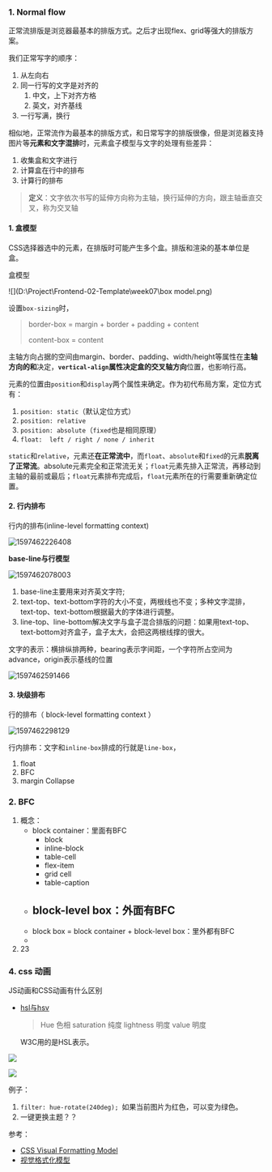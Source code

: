 ### 1. Normal flow

正常流排版是浏览器最基本的排版方式。之后才出现flex、grid等强大的排版方案。

我们正常写字的顺序：

1. 从左向右
2. 同一行写的文字是对齐的
   1. 中文，上下对齐方格
   2. 英文，对齐基线
3. 一行写满，换行

相似地，正常流作为最基本的排版方式，和日常写字的排版很像，但是浏览器支持图片等**元素和文字混排**时，元素盒子模型与文字的处理有些差异：

1. 收集盒和文字进行
2. 计算盒在行中的排布
3. 计算行的排布



> **定义**：文字依次书写的延伸方向称为主轴，换行延伸的方向，跟主轴垂直交叉，称为交叉轴



#### 1. 盒模型

CSS选择器选中的元素，在排版时可能产生多个盒。排版和渲染的基本单位是盒。

盒模型

![](D:\Project\Frontend-02-Template\week07\box model.png)

设置`box-sizing`时，

> border-box = margin + border + padding + content
>
> content-box = content

主轴方向占据的空间由margin、border、padding、width/height等属性在**主轴方向的和**决定，**`vertical-align`属性决定盒的交叉轴方向**位置，也影响行高。



元素的位置由`position`和`display`两个属性来确定。作为初代布局方案，定位方式有：

1. `position: static`（默认定位方式）
2. `position: relative`
3. `position: absolute`（`fixed`也是相同原理）
4. `float:  left / right / none / inherit `

`static`和`relative`，元素还**在正常流中**，而`float`、`absolute`和`fixed`的元素**脱离了正常流**。absolute元素完全和正常流无关；`float`元素先排入正常流，再移动到主轴的最前或最后；`float`元素排布完成后，`float`元素所在的行需要重新确定位置。





#### 2. 行内排布

行内的排布(inline-level formatting context)

![1597462226408](C:\Users\97170\AppData\Roaming\Typora\typora-user-images\1597462226408.png)

**base-line与行模型**

![1597462078003](C:\Users\97170\AppData\Roaming\Typora\typora-user-images\1597462078003.png)

1. base-line主要用来对齐英文字符;
2. text-top、text-bottom字符的大小不变，两根线也不变；多种文字混排，text-top、text-bottom根据最大的字体进行调整。
3. line-top、line-bottom解决文字与盒子混合排版的问题：如果用text-top、text-bottom对齐盒子，盒子太大，会把这两根线撑的很大。



文字的表示：横排纵排两种，bearing表示字间距，一个字符所占空间为advance，origin表示基线的位置

![1597462591466](C:\Users\97170\AppData\Roaming\Typora\typora-user-images\1597462591466.png)



#### 3. 块级排布

行的排布（ block-level formatting context ）

![1597462298129](C:\Users\97170\AppData\Roaming\Typora\typora-user-images\1597462298129.png)

行内排布：文字和`inline-box`排成的行就是`line-box`，



1. float
2. BFC
3. margin Collapse



### 2. BFC

1. 概念：
   - block container：里面有BFC
     - block
     - inline-block
     - table-cell
     - flex-item
     - grid cell
     - table-caption
   - block-level box：外面有BFC
     - 
   - block box = block container + block-level box：里外都有BFC
   - 
2. 23













### 4. css 动画

JS动画和CSS动画有什么区别

- [hsl与hsv]( https://zhuanlan.zhihu.com/p/67930839 )

  > Hue 色相 	saturation 纯度	lightness 明度	value 明度

  W3C用的是HSL表示。

![](D:\Project\Frontend-02-Template\week07\hsl、hsv.png)

![](D:\Project\Frontend-02-Template\week07\hsl.png)

例子： 

1. `filter: hue-rotate(240deg); `如果当前图片为红色，可以变为绿色。
2. 一键更换主题？？



参考：

- [CSS Visual Formatting Model]( https://dondevi.github.io/css-visual-formatting-model.html )
- [视觉格式化模型]( https://developer.mozilla.org/zh-CN/docs/Web/Guide/CSS/Visual_formatting_model )























